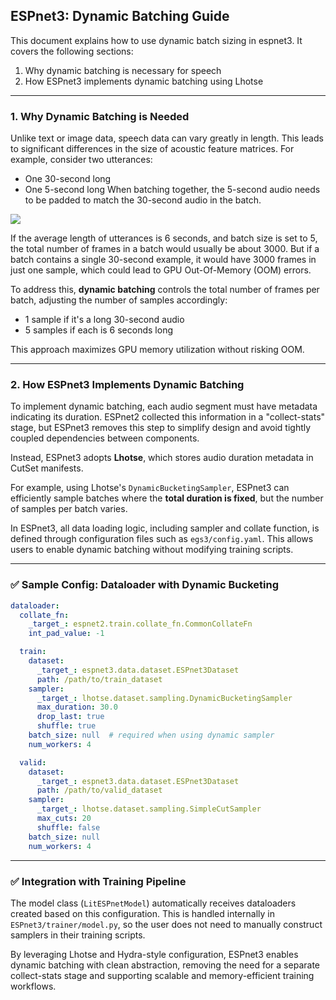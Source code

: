 ## ESPnet3: Dynamic Batching Guide

This document explains how to use dynamic batch sizing in espnet3.
It covers the following sections:

1. Why dynamic batching is necessary for speech
2. How ESPnet3 implements dynamic batching using Lhotse

---

### 1. Why Dynamic Batching is Needed

Unlike text or image data, speech data can vary greatly in length. This leads to significant differences in the size of acoustic feature matrices. For example, consider two utterances:
- One 30-second long
- One 5-second long
When batching together, the 5-second audio needs to be padded to match the 30-second audio in the batch.

![](./images/dynamic_batch_sec.png)

If the average length of utterances is 6 seconds, and batch size is set to 5, the total number of frames in a batch would usually be about 3000. But if a batch contains a single 30-second example, it would have 3000 frames in just one sample, which could lead to GPU Out-Of-Memory (OOM) errors.

To address this, **dynamic batching** controls the total number of frames per batch, adjusting the number of samples accordingly:
- 1 sample if it's a long 30-second audio
- 5 samples if each is 6 seconds long

This approach maximizes GPU memory utilization without risking OOM.

---

### 2. How ESPnet3 Implements Dynamic Batching

To implement dynamic batching, each audio segment must have metadata indicating its duration. ESPnet2 collected this information in a "collect-stats" stage, but ESPnet3 removes this step to simplify design and avoid tightly coupled dependencies between components.

Instead, ESPnet3 adopts **Lhotse**, which stores audio duration metadata in CutSet manifests.

For example, using Lhotse's `DynamicBucketingSampler`, ESPnet3 can efficiently sample batches where the **total duration is fixed**, but the number of samples per batch varies.

In ESPnet3, all data loading logic, including sampler and collate function, is defined through configuration files such as `egs3/config.yaml`. This allows users to enable dynamic batching without modifying training scripts.

---

### ✅ Sample Config: Dataloader with Dynamic Bucketing

```yaml
dataloader:
  collate_fn:
    _target_: espnet2.train.collate_fn.CommonCollateFn
    int_pad_value: -1

  train:
    dataset:
      _target_: espnet3.data.dataset.ESPnet3Dataset
      path: /path/to/train_dataset
    sampler:
      _target_: lhotse.dataset.sampling.DynamicBucketingSampler
      max_duration: 30.0
      drop_last: true
      shuffle: true
    batch_size: null  # required when using dynamic sampler
    num_workers: 4

  valid:
    dataset:
      _target_: espnet3.data.dataset.ESPnet3Dataset
      path: /path/to/valid_dataset
    sampler:
      _target_: lhotse.dataset.sampling.SimpleCutSampler
      max_cuts: 20
      shuffle: false
    batch_size: null
    num_workers: 4
```

---

### ✅ Integration with Training Pipeline

The model class (`LitESPnetModel`) automatically receives dataloaders created based on this configuration. This is handled internally in `ESPnet3/trainer/model.py`, so the user does not need to manually construct samplers in their training scripts.

By leveraging Lhotse and Hydra-style configuration, ESPnet3 enables dynamic batching with clean abstraction, removing the need for a separate collect-stats stage and supporting scalable and memory-efficient training workflows.
